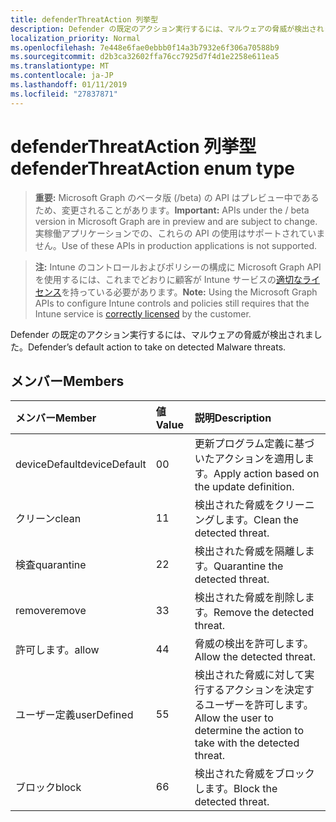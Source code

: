 ```yaml
---
title: defenderThreatAction 列挙型
description: Defender の既定のアクション実行するには、マルウェアの脅威が検出されました。
localization_priority: Normal
ms.openlocfilehash: 7e448e6fae0ebbb0f14a3b7932e6f306a70588b9
ms.sourcegitcommit: d2b3ca32602ffa76cc7925d7f4d1e2258e611ea5
ms.translationtype: MT
ms.contentlocale: ja-JP
ms.lasthandoff: 01/11/2019
ms.locfileid: "27837871"
---
```

# <a name="defenderthreataction-enum-type"></a><span data-ttu-id="06434-103">defenderThreatAction 列挙型</span><span class="sxs-lookup"><span data-stu-id="06434-103">defenderThreatAction enum type</span></span>

> <span data-ttu-id="06434-104">**重要:** Microsoft Graph のベータ版 (/beta) の API はプレビュー中であるため、変更されることがあります。</span><span class="sxs-lookup"><span data-stu-id="06434-104">**Important:** APIs under the / beta version in Microsoft Graph are in preview and are subject to change.</span></span> <span data-ttu-id="06434-105">実稼働アプリケーションでの、これらの API の使用はサポートされていません。</span><span class="sxs-lookup"><span data-stu-id="06434-105">Use of these APIs in production applications is not supported.</span></span>

> <span data-ttu-id="06434-106">**注:** Intune のコントロールおよびポリシーの構成に Microsoft Graph API を使用するには、これまでどおりに顧客が Intune サービスの[適切なライセンス](https://go.microsoft.com/fwlink/?linkid=839381)を持っている必要があります。</span><span class="sxs-lookup"><span data-stu-id="06434-106">**Note:** Using the Microsoft Graph APIs to configure Intune controls and policies still requires that the Intune service is [correctly licensed](https://go.microsoft.com/fwlink/?linkid=839381) by the customer.</span></span>

<span data-ttu-id="06434-107">Defender の既定のアクション実行するには、マルウェアの脅威が検出されました。</span><span class="sxs-lookup"><span data-stu-id="06434-107">Defender’s default action to take on detected Malware threats.</span></span>
## <a name="members"></a><span data-ttu-id="06434-108">メンバー</span><span class="sxs-lookup"><span data-stu-id="06434-108">Members</span></span>
|<span data-ttu-id="06434-109">メンバー</span><span class="sxs-lookup"><span data-stu-id="06434-109">Member</span></span>|<span data-ttu-id="06434-110">値</span><span class="sxs-lookup"><span data-stu-id="06434-110">Value</span></span>|<span data-ttu-id="06434-111">説明</span><span class="sxs-lookup"><span data-stu-id="06434-111">Description</span></span>|
|:---|:---|:---|
|<span data-ttu-id="06434-112">deviceDefault</span><span class="sxs-lookup"><span data-stu-id="06434-112">deviceDefault</span></span>|<span data-ttu-id="06434-113">0</span><span class="sxs-lookup"><span data-stu-id="06434-113">0</span></span>|<span data-ttu-id="06434-114">更新プログラム定義に基づいたアクションを適用します。</span><span class="sxs-lookup"><span data-stu-id="06434-114">Apply action based on the update definition.</span></span>|
|<span data-ttu-id="06434-115">クリーン</span><span class="sxs-lookup"><span data-stu-id="06434-115">clean</span></span>|<span data-ttu-id="06434-116">1</span><span class="sxs-lookup"><span data-stu-id="06434-116">1</span></span>|<span data-ttu-id="06434-117">検出された脅威をクリーニングします。</span><span class="sxs-lookup"><span data-stu-id="06434-117">Clean the detected threat.</span></span>|
|<span data-ttu-id="06434-118">検査</span><span class="sxs-lookup"><span data-stu-id="06434-118">quarantine</span></span>|<span data-ttu-id="06434-119">2</span><span class="sxs-lookup"><span data-stu-id="06434-119">2</span></span>|<span data-ttu-id="06434-120">検出された脅威を隔離します。</span><span class="sxs-lookup"><span data-stu-id="06434-120">Quarantine the detected threat.</span></span>|
|<span data-ttu-id="06434-121">remove</span><span class="sxs-lookup"><span data-stu-id="06434-121">remove</span></span>|<span data-ttu-id="06434-122">3</span><span class="sxs-lookup"><span data-stu-id="06434-122">3</span></span>|<span data-ttu-id="06434-123">検出された脅威を削除します。</span><span class="sxs-lookup"><span data-stu-id="06434-123">Remove the detected threat.</span></span>|
|<span data-ttu-id="06434-124">許可します。</span><span class="sxs-lookup"><span data-stu-id="06434-124">allow</span></span>|<span data-ttu-id="06434-125">4</span><span class="sxs-lookup"><span data-stu-id="06434-125">4</span></span>|<span data-ttu-id="06434-126">脅威の検出を許可します。</span><span class="sxs-lookup"><span data-stu-id="06434-126">Allow the detected threat.</span></span>|
|<span data-ttu-id="06434-127">ユーザー定義</span><span class="sxs-lookup"><span data-stu-id="06434-127">userDefined</span></span>|<span data-ttu-id="06434-128">5</span><span class="sxs-lookup"><span data-stu-id="06434-128">5</span></span>|<span data-ttu-id="06434-129">検出された脅威に対して実行するアクションを決定するユーザーを許可します。</span><span class="sxs-lookup"><span data-stu-id="06434-129">Allow the user to determine the action to take with the detected threat.</span></span>|
|<span data-ttu-id="06434-130">ブロック</span><span class="sxs-lookup"><span data-stu-id="06434-130">block</span></span>|<span data-ttu-id="06434-131">6</span><span class="sxs-lookup"><span data-stu-id="06434-131">6</span></span>|<span data-ttu-id="06434-132">検出された脅威をブロックします。</span><span class="sxs-lookup"><span data-stu-id="06434-132">Block the detected threat.</span></span>|






